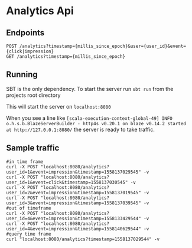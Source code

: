 # Analytics Api

## Endpoints 

```
POST /analytics?timestamp={millis_since_epoch}&user={user_id}&event={click|impression}
GET /analytics?timestamp={millis_since_epoch}
```

## Running

SBT is the only dependency. To start the server run `sbt run` from the projects root directory

This will start the server on `localhost:8080`

When you see a line like `[scala-execution-context-global-49] INFO  o.h.s.b.BlazeServerBuilder - http4s v0.20.1 on blaze v0.14.2 started at http://127.0.0.1:8080/` the server is ready to take traffic.


## Sample traffic
```
#in time frame
curl -X POST "localhost:8080/analytics?user_id=1&event=impression&timestamp=1558137029545" -v
curl -X POST "localhost:8080/analytics?user_id=1&event=click&timestamp=1558137030545" -v
curl -X POST "localhost:8080/analytics?user_id=2&event=impression&timestamp=1558137019545" -v
curl -X POST "localhost:8080/analytics?user_id=3&event=impression&timestamp=1558137039545" -v
#out of timeframe
curl -X POST "localhost:8080/analytics?user_id=4&event=impression&timestamp=1558133429544" -v
curl -X POST "localhost:8080/analytics?user_id=4&event=impression&timestamp=1558140629544" -v
#query time frame
curl "localhost:8080/analytics?timestamp=1558137029544" -v
```


